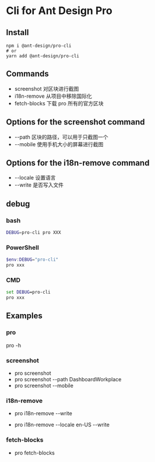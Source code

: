 # Cli for Ant Design Pro

## Install

```shell
npm i @ant-design/pro-cli
# or
yarn add @ant-design/pro-cli
```

## Commands

- screenshot 对区块进行截图
- i18n-remove 从项目中移除国际化
- fetch-blocks 下载 pro 所有的官方区块

## Options for the screenshot command

- --path 区块的路径，可以用于只截图一个
- --mobile 使用手机大小的屏幕进行截图

## Options for the i18n-remove command

- --locale 设置语言
- --write 是否写入文件

## debug

### bash

```bash
DEBUG=pro-cli pro XXX
```

### PowerShell

```powershell
$env:DEBUG="pro-cli"
pro xxx
```

### CMD

```cmd
set DEBUG=pro-cli
pro xxx
```

## Examples

### pro

pro -h

### screenshot

- pro screenshot 
- pro screenshot --path DashboardWorkplace
- pro screenshot --mobile 
### i18n-remove

- pro i18n-remove --write

- pro i18n-remove --locale en-US --write

### fetch-blocks

- pro fetch-blocks
